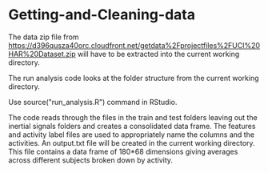 # Getting-and-Cleaning-data
The data zip file from https://d396qusza40orc.cloudfront.net/getdata%2Fprojectfiles%2FUCI%20HAR%20Dataset.zip will have to be extracted into the current working directory. 

The run analysis code looks at the folder structure from the current working directory. 

Use source("run_analysis.R") command in RStudio.  

The code reads through the files in the train and test folders leaving out the inertial signals folders and creates a consolidated data frame. The features and activity label files are used to appropriately name the columns and the activities. An output.txt file will be created in the current working directory. This file contains a data frame of 180*68 dimensions giving averages across different subjects broken down by activity.

